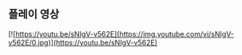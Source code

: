 ## 플레이 영상

[![https://youtu.be/sNIgV-v562E](https://img.youtube.com/vi/sNIgV-v562E/0.jpg)](https://youtu.be/sNIgV-v562E)
